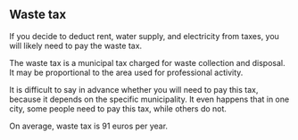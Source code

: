 ## Waste tax

If you decide to deduct rent, water supply, and electricity from taxes, you will likely need to pay the waste tax.

The waste tax is a municipal tax charged for waste collection and disposal. It may be proportional to the area
used for professional activity.

It is difficult to say in advance whether you will need to pay this tax, because it depends on the specific
municipality. It even happens that in one city, some people need to pay this tax, while others do not.

On average, waste tax is 91 euros per year.

